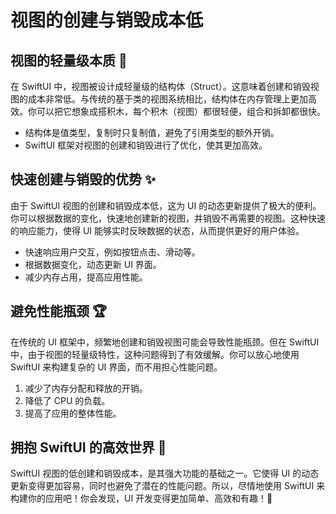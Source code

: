 ﻿# 视图的创建与销毁成本低

## 视图的轻量级本质 🚀

在 SwiftUI 中，视图被设计成轻量级的结构体（Struct）。这意味着创建和销毁视图的成本非常低。与传统的基于类的视图系统相比，结构体在内存管理上更加高效。你可以把它想象成搭积木，每个积木（视图）都很轻便，组合和拆卸都很快。

*   结构体是值类型，复制时只复制值，避免了引用类型的额外开销。
*   SwiftUI 框架对视图的创建和销毁进行了优化，使其更加高效。

## 快速创建与销毁的优势 ✨

由于 SwiftUI 视图的创建和销毁成本低，这为 UI 的动态更新提供了极大的便利。你可以根据数据的变化，快速地创建新的视图，并销毁不再需要的视图。这种快速的响应能力，使得 UI 能够实时反映数据的状态，从而提供更好的用户体验。

*   快速响应用户交互，例如按钮点击、滑动等。
*   根据数据变化，动态更新 UI 界面。
*   减少内存占用，提高应用性能。

## 避免性能瓶颈 🏆

在传统的 UI 框架中，频繁地创建和销毁视图可能会导致性能瓶颈。但在 SwiftUI 中，由于视图的轻量级特性，这种问题得到了有效缓解。你可以放心地使用 SwiftUI 来构建复杂的 UI 界面，而不用担心性能问题。

1.  减少了内存分配和释放的开销。
2.  降低了 CPU 的负载。
3.  提高了应用的整体性能。

## 拥抱 SwiftUI 的高效世界 🤩

SwiftUI 视图的低创建和销毁成本，是其强大功能的基础之一。它使得 UI 的动态更新变得更加容易，同时也避免了潜在的性能问题。所以，尽情地使用 SwiftUI 来构建你的应用吧！你会发现，UI 开发变得更加简单、高效和有趣！🎉


